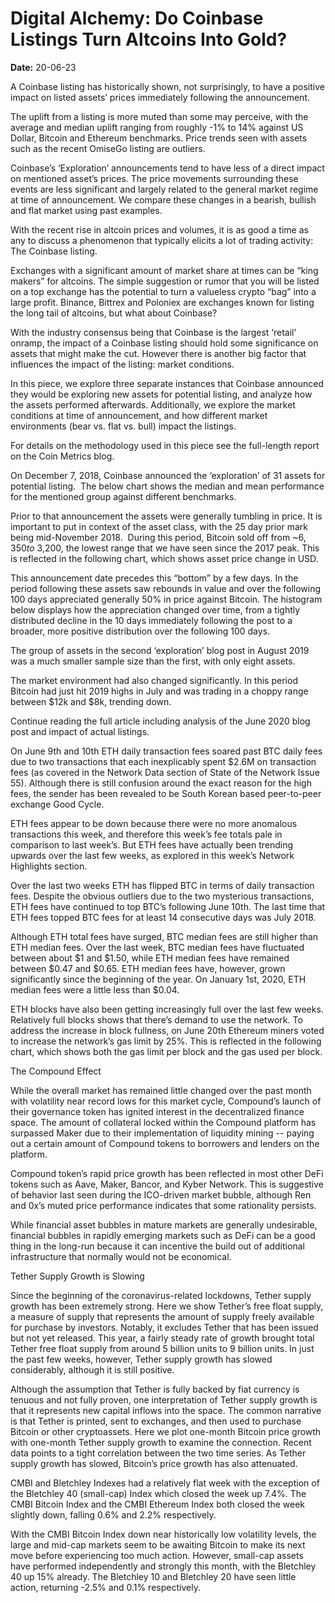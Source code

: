 # Digital Alchemy: Do Coinbase Listings Turn Altcoins Into Gold?

**Date:** 20-06-23

A Coinbase listing has historically shown, not surprisingly, to have a positive impact on listed assets’ prices immediately following the announcement.

The uplift from a listing is more muted than some may perceive, with the average and median uplift ranging from roughly -1% to 14% against US Dollar, Bitcoin and Ethereum benchmarks. Price trends seen with assets such as the recent OmiseGo listing are outliers.

Coinbase’s ‘Exploration’ announcements tend to have less of a direct impact on mentioned asset’s prices. The price movements surrounding these events are less significant and largely related to the general market regime at time of announcement. We compare these changes in a bearish, bullish and flat market using past examples.

With the recent rise in altcoin prices and volumes, it is as good a time as any to discuss a phenomenon that typically elicits a lot of trading activity: The Coinbase listing.

Exchanges with a significant amount of market share at times can be “king makers” for altcoins. The simple suggestion or rumor that you will be listed on a top exchange has the potential to turn a valueless crypto “bag” into a large profit. Binance, Bittrex and Poloniex are exchanges known for listing the long tail of altcoins, but what about Coinbase?

With the industry consensus being that Coinbase is the largest ‘retail’ onramp, the impact of a Coinbase listing should hold some significance on assets that might make the cut. However there is another big factor that influences the impact of the listing: market conditions.

In this piece, we explore three separate instances that Coinbase announced they would be exploring new assets for potential listing, and analyze how the assets performed afterwards. Additionally, we explore the market conditions at time of announcement, and how different market environments (bear vs. flat vs. bull) impact the listings.

For details on the methodology used in this piece see the full-length report on the Coin Metrics blog.

On December 7, 2018, Coinbase announced the ‘exploration’ of 31 assets for potential listing.  The below chart shows the median and mean performance for the mentioned group against different benchmarks.

Prior to that announcement the assets were generally tumbling in price. It is important to put in context of the asset class, with the 25 day prior mark being mid-November 2018.  During this period, Bitcoin sold off from ~$6,350 to ~$3,200, the lowest range that we have seen since the 2017 peak. This is reflected in the following chart, which shows asset price change in USD.

This announcement date precedes this “bottom” by a few days. In the period following these assets saw rebounds in value and over the following 100 days appreciated generally 50% in price against Bitcoin. The histogram below displays how the appreciation changed over time, from a tightly distributed decline in the 10 days immediately following the post to a broader, more positive distribution over the following 100 days.

The group of assets in the second ‘exploration’ blog post in August 2019 was a much smaller sample size than the first, with only eight assets.

The market environment had also changed significantly. In this period Bitcoin had just hit 2019 highs in July and was trading in a choppy range between $12k and $8k, trending down.

Continue reading the full article including analysis of the June 2020 blog post and impact of actual listings.

On June 9th and 10th ETH daily transaction fees soared past BTC daily fees due to two transactions that each inexplicably spent $2.6M on transaction fees (as covered in the Network Data section of State of the Network Issue 55). Although there is still confusion around the exact reason for the high fees, the sender has been revealed to be South Korean based peer-to-peer exchange Good Cycle.

ETH fees appear to be down because there were no more anomalous transactions this week, and therefore this week’s fee totals pale in comparison to last week’s. But ETH fees have actually been trending upwards over the last few weeks, as explored in this week’s Network Highlights section.

Over the last two weeks ETH has flipped BTC in terms of daily transaction fees. Despite the obvious outliers due to the two mysterious transactions, ETH fees have continued to top BTC’s following June 10th. The last time that ETH fees topped BTC fees for at least 14 consecutive days was July 2018.

Although ETH total fees have surged, BTC median fees are still higher than ETH median fees. Over the last week, BTC median fees have fluctuated between about $1 and $1.50, while ETH median fees have remained between $0.47 and $0.65. ETH median fees have, however, grown significantly since the beginning of the year. On January 1st, 2020, ETH median fees were a little less than $0.04.

ETH blocks have also been getting increasingly full over the last few weeks. Relatively full blocks shows that there’s demand to use the network. To address the increase in block fullness, on June 20th Ethereum miners voted to increase the network’s gas limit by 25%. This is reflected in the following chart, which shows both the gas limit per block and the gas used per block.

The Compound Effect

While the overall market has remained little changed over the past month with volatility near record lows for this market cycle, Compound’s launch of their governance token has ignited interest in the decentralized finance space. The amount of collateral locked within the Compound platform has surpassed Maker due to their implementation of liquidity mining -- paying out a certain amount of Compound tokens to borrowers and lenders on the platform.

Compound token’s rapid price growth has been reflected in most other DeFi tokens such as Aave, Maker, Bancor, and Kyber Network. This is suggestive of behavior last seen during the ICO-driven market bubble, although Ren and 0x’s muted price performance indicates that some rationality persists.

While financial asset bubbles in mature markets are generally undesirable, financial bubbles in rapidly emerging markets such as DeFi can be a good thing in the long-run because it can incentive the build out of additional infrastructure that normally would not be economical.

Tether Supply Growth is Slowing

Since the beginning of the coronavirus-related lockdowns, Tether supply growth has been extremely strong. Here we show Tether’s free float supply, a measure of supply that represents the amount of supply freely available for purchase by investors. Notably, it excludes Tether that has been issued but not yet released. This year, a fairly steady rate of growth brought total Tether free float supply from around 5 billion units to 9 billion units. In just the past few weeks, however, Tether supply growth has slowed considerably, although it is still positive.

Although the assumption that Tether is fully backed by fiat currency is tenuous and not fully proven, one interpretation of Tether supply growth is that it represents new capital inflows into the space. The common narrative is that Tether is printed, sent to exchanges, and then used to purchase Bitcoin or other cryptoassets. Here we plot one-month Bitcoin price growth with one-month Tether supply growth to examine the connection. Recent data points to a tight correlation between the two time series. As Tether supply growth has slowed, Bitcoin’s price growth has also attenuated.

CMBI and Bletchley Indexes had a relatively flat week with the exception of the Bletchley 40 (small-cap) Index which closed the week up 7.4%. The CMBI Bitcoin Index and the CMBI Ethereum Index both closed the week slightly down, falling 0.6% and 2.2% respectively.

With the CMBI Bitcoin Index down near historically low volatility levels, the large and mid-cap markets seem to be awaiting Bitcoin to make its next move before experiencing too much action. However, small-cap assets have performed independently and strongly this month, with the Bletchley 40 up 15% already. The Bletchley 10 and Bletchley 20 have seen little action, returning -2.5% and 0.1% respectively.